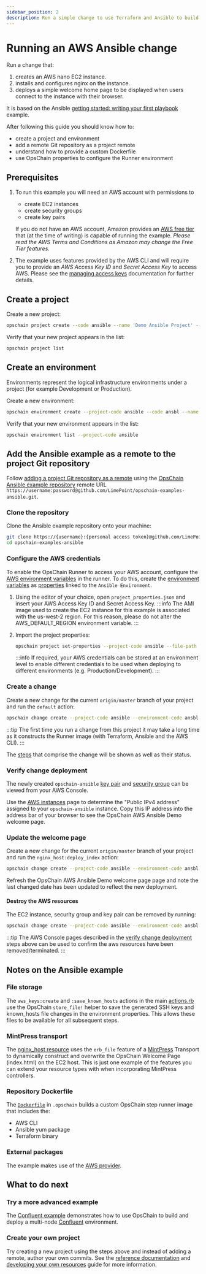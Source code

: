 ```yaml
---
sidebar_position: 2
description: Run a simple change to use Terraform and Ansible to build an AWS EC2 host and configure nginx
---
```


# Running an AWS Ansible change

Run a change that:

1. creates an AWS nano EC2 instance.
2. installs and configures nginx on the instance.
3. deploys a simple welcome home page to be displayed when users connect to the instance with their browser.

It is based on the Ansible [getting started: writing your first playbook](https://www.ansible.com/blog/getting-started-writing-your-first-playbook) example.

After following this guide you should know how to:

- create a project and environment
- add a remote Git repository as a project remote
- understand how to provide a custom Dockerfile
- use OpsChain properties to configure the Runner environment

## Prerequisites

1. To run this example you will need an AWS account with permissions to

    - create EC2 instances
    - create security groups
    - create key pairs

    If you do not have an AWS account, Amazon provides an [AWS free tier](https://aws.amazon.com/free/) that (at the time of writing) is capable of running the example. _Please read the AWS Terms and Conditions as Amazon may change the Free Tier features._

2. The example uses features provided by the AWS CLI and will require you to provide an _AWS Access Key ID_ and _Secret Access Key_ to access AWS. Please see the [managing access keys](https://docs.aws.amazon.com/IAM/latest/UserGuide/id_credentials_access-keys.html#Using_CreateAccessKey) documentation for further details.

## Create a project

Create a new project:

```bash
opschain project create --code ansible --name 'Demo Ansible Project' --description 'My Ansible project' --confirm
```

Verify that your new project appears in the list:

```bash
opschain project list
```

## Create an environment

Environments represent the logical infrastructure environments under a project (for example Development or Production).

Create a new environment:

```bash
opschain environment create --project-code ansible --code ansbl --name 'Ansible Environment' --description 'My Ansible environment' --confirm
```

Verify that your new environment appears in the list:

```bash
opschain environment list --project-code ansible
```

## Add the Ansible example as a remote to the project Git repository

Follow [adding a project Git repository as a remote](/docs/reference/project-git-repositories.md#adding-a-project-git-repository-as-a-remote) using the [OpsChain Ansible example repository](https://github.com/LimePoint/opschain-examples-ansible) remote URL `https://username:password@github.com/LimePoint/opschain-examples-ansible.git`.

### Clone the repository

Clone the Ansible example repository onto your machine:

```bash
git clone https://{username}:{personal access token}@github.com/LimePoint/opschain-examples-ansible.git
cd opschain-examples-ansible
```

### Configure the AWS credentials

To enable the OpsChain Runner to access your AWS account, configure the [AWS environment variables](https://docs.aws.amazon.com/cli/latest/userguide/cli-configure-envvars.html) in the runner. To do this, create the [environment variables](/docs/reference/concepts/properties.md#environment-variables) as [properties](/docs/reference/concepts/properties.md) linked to the `Ansible Environment`.

1. Using the editor of your choice, open `project_properties.json` and insert your AWS Access Key ID and Secret Access Key.
    :::info
    The AMI image used to create the EC2 instance for this example is associated with the us-west-2 region. For this reason, please do not alter the AWS_DEFAULT_REGION environment variable.
    :::

2. Import the project properties:

    ```bash
    opschain project set-properties --project-code ansible --file-path project_properties.json --confirm
    ```

    :::info
    If required, your AWS credentials can be stored at an environment level to enable different credentials to be used when deploying to different environments (e.g. Production/Development).
    :::

### Create a change

Create a new change for the current `origin/master` branch of your project and run the `default` action:

```bash
opschain change create --project-code ansible --environment-code ansbl --git-remote-name origin --git-rev master --action default --confirm
```

:::tip
The first time you run a change from this project it may take a long time as it constructs the Runner image (with Terraform, Ansible and the AWS CLI).
:::

The [steps](/docs/reference/concepts/concepts.md#step) that comprise the change will be shown as well as their status.

### Verify change deployment

The newly created `opschain-ansible` [key pair](https://us-west-2.console.aws.amazon.com/ec2/v2/home?region=us-west-2#KeyPairs:) and [security group](https://us-west-2.console.aws.amazon.com/ec2/v2/home?region=us-west-2#SecurityGroups:sort=group-name) can be viewed from your AWS Console.

Use the [AWS instances](https://us-west-2.console.aws.amazon.com/ec2/v2/home?region=us-west-2#Instances:) page to determine the "Public IPv4 address" assigned to your `opschain-ansible` instance. Copy this IP address into the address bar of your browser to see the OpsChain AWS Ansible Demo welcome page.

### Update the welcome page

Create a new change for the current `origin/master` branch of your project and run the `nginx_host:deploy_index` action:

```bash
opschain change create --project-code ansible --environment-code ansbl --git-remote-name origin --git-rev master --action nginx_host:deploy_index --confirm
```

Refresh the OpsChain AWS Ansible Demo welcome page page and note the last changed date has been updated to reflect the new deployment.

#### Destroy the AWS resources

The EC2 instance, security group and key pair can be removed by running:

```bash
opschain change create --project-code ansible --environment-code ansbl --git-remote-name origin --git-rev master --action destroy --confirm
```

:::tip
The AWS Console pages described in the [verify change deployment](#verify-change-deployment) steps above can be used to confirm the aws resources have been removed/terminated.
:::

## Notes on the Ansible example

### File storage

The `aws_keys:create` and `:save_known_hosts` actions in the main [actions.rb](https://github.com/LimePoint/opschain-examples-ansible/blob/master/actions.rb) use the OpsChain `store_file!` helper to save the generated SSH keys and known_hosts file changes in the environment properties. This allows these files to be available for all subsequent steps.

### MintPress transport

The [nginx_host resource](https://github.com/LimePoint/opschain-examples-ansible/blob/master/lib/nginx_host/resource.rb) uses the `erb_file` feature of a [MintPress](https://www.limepoint.com/mintpress) Transport to dynamically construct and overwrite the OpsChain Welcome Page (index.html) on the EC2 host. This is just one example of the features you can extend your resource types with when incorporating MintPress controllers.

### Repository Dockerfile

The [`Dockerfile`](https://github.com/LimePoint/opschain-examples-ansible/blob/master/.opschain/Dockerfile) in `.opschain` builds a custom OpsChain step runner image that includes the:

- AWS CLI
- Ansible yum package
- Terraform binary

### External packages

The example makes use of the [AWS provider](https://registry.terraform.io/providers/hashicorp/aws/latest/docs).

## What to do next

### Try a more advanced example

The [Confluent example](running-a-complex-change.md) demonstrates how to use OpsChain to build and deploy a multi-node [Confluent](https://www.confluent.io) environment.

### Create your own project

Try creating a new project using the steps above and instead of adding a remote, author your own commits. See the [reference documentation](/docs/category/reference) and [developing your own resources](/docs/getting-started/developer.md#developing-resources) guide for more information.
